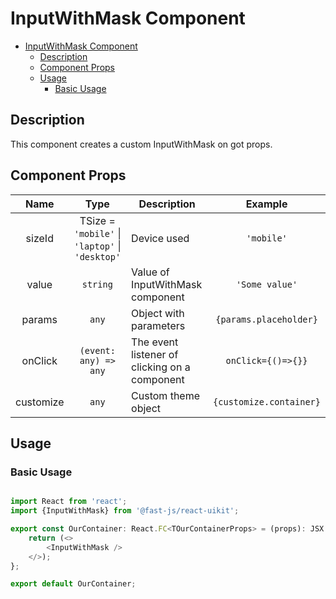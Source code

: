 # InputWithMask Component

- [InputWithMask Component](#inputwithmask-component)
  - [Description](#description)
  - [Component Props](#component-props)
  - [Usage](#usage)
    - [Basic Usage](#basic-usage)

## Description

This component creates a custom InputWithMask on got props.

## Component Props

|   Name    |                      Type                       | Description                                   |         Example         |
| :-------: | :---------------------------------------------: | --------------------------------------------- | :---------------------: |
|  sizeId   | TSize = `'mobile'` \| `'laptop'` \| `'desktop'` | Device used                                   |       `'mobile'`        |
|   value   |                    `string`                     | Value of InputWithMask component              |     `'Some value'`      |
|  params   |                      `any`                      | Object with parameters                        | `{params.placeholder}`  |
|  onClick  |              `(event: any) => any`              | The event listener of clicking on a component |   `onClick={()=>{}}`    |
| customize |                      `any`                      | Custom theme object                           | `{customize.container}` |

## Usage

### Basic Usage

```typescript

import React from 'react';
import {InputWithMask} from '@fast-js/react-uikit';

export const OurContainer: React.FC<TOurContainerProps> = (props): JSX.Element => {
    return (<>
        <InputWithMask />
    </>);
};

export default OurContainer;

```
